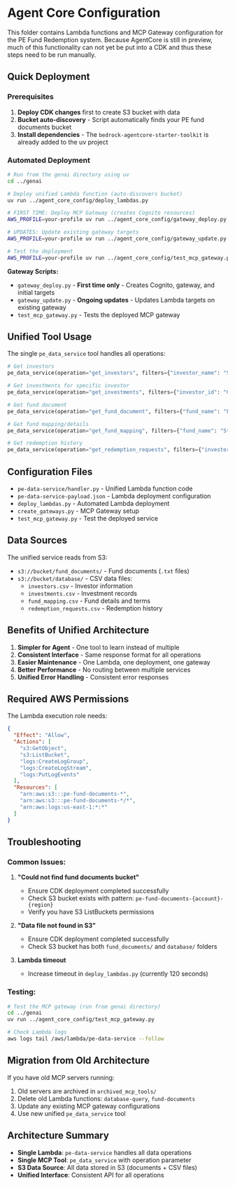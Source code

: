 # Agent Core Configuration

This folder contains Lambda functions and MCP Gateway configuration for the PE Fund Redemption system. Because AgentCore is still in preview, much of this functionality can not yet be put into a CDK and thus these steps need to be run manually.

## Quick Deployment

### Prerequisites
1. **Deploy CDK changes** first to create S3 bucket with data
2. **Bucket auto-discovery** - Script automatically finds your PE fund documents bucket
3. **Install dependencies** - The `bedrock-agentcore-starter-toolkit` is already added to the uv project

### Automated Deployment
```bash
# Run from the genai directory using uv
cd ../genai

# Deploy unified Lambda function (auto-discovers bucket)
uv run ../agent_core_config/deploy_lambdas.py

# FIRST TIME: Deploy MCP Gateway (creates Cognito resources)
AWS_PROFILE=your-profile uv run ../agent_core_config/gateway_deploy.py

# UPDATES: Update existing gateway targets
AWS_PROFILE=your-profile uv run ../agent_core_config/gateway_update.py

# Test the deployment
AWS_PROFILE=your-profile uv run ../agent_core_config/test_mcp_gateway.py
```

**Gateway Scripts:**
- `gateway_deploy.py` - **First time only** - Creates Cognito, gateway, and initial targets
- `gateway_update.py` - **Ongoing updates** - Updates Lambda targets on existing gateway
- `test_mcp_gateway.py` - Tests the deployed MCP gateway

## Unified Tool Usage

The single `pe_data_service` tool handles all operations:

```python
# Get investors
pe_data_service(operation="get_investors", filters={"investor_name": "Susan"})

# Get investments for specific investor
pe_data_service(operation="get_investments", filters={"investor_id": "CA_1234"})

# Get fund document
pe_data_service(operation="get_fund_document", filters={"fund_name": "FUND001", "investor_class": "ClassA"})

# Get fund mapping/details
pe_data_service(operation="get_fund_mapping", filters={"fund_name": "Strategic Growth"})

# Get redemption history
pe_data_service(operation="get_redemption_requests", filters={"investor_id": "CA_1234"})
```

## Configuration Files

- `pe-data-service/handler.py` - Unified Lambda function code
- `pe-data-service-payload.json` - Lambda deployment configuration
- `deploy_lambdas.py` - Automated Lambda deployment
- `create_gateways.py` - MCP Gateway setup
- `test_mcp_gateway.py` - Test the deployed service

## Data Sources

The unified service reads from S3:
- `s3://bucket/fund_documents/` - Fund documents (`.txt` files)
- `s3://bucket/database/` - CSV data files:
  - `investors.csv` - Investor information
  - `investments.csv` - Investment records
  - `fund_mapping.csv` - Fund details and terms
  - `redemption_requests.csv` - Redemption history

## Benefits of Unified Architecture

1. **Simpler for Agent** - One tool to learn instead of multiple
2. **Consistent Interface** - Same response format for all operations
3. **Easier Maintenance** - One Lambda, one deployment, one gateway
4. **Better Performance** - No routing between multiple services
5. **Unified Error Handling** - Consistent error responses

## Required AWS Permissions

The Lambda execution role needs:
```json
{
  "Effect": "Allow",
  "Actions": [
    "s3:GetObject",
    "s3:ListBucket",
    "logs:CreateLogGroup",
    "logs:CreateLogStream", 
    "logs:PutLogEvents"
  ],
  "Resources": [
    "arn:aws:s3:::pe-fund-documents-*",
    "arn:aws:s3:::pe-fund-documents-*/*",
    "arn:aws:logs:us-east-1:*:*"
  ]
}
```

## Troubleshooting

### Common Issues:
1. **"Could not find fund documents bucket"**
   - Ensure CDK deployment completed successfully
   - Check S3 bucket exists with pattern: `pe-fund-documents-{account}-{region}`
   - Verify you have S3 ListBuckets permissions

2. **"Data file not found in S3"**
   - Ensure CDK deployment completed successfully
   - Check S3 bucket has both `fund_documents/` and `database/` folders

3. **Lambda timeout**
   - Increase timeout in `deploy_lambdas.py` (currently 120 seconds)

### Testing:
```bash
# Test the MCP gateway (run from genai directory)
cd ../genai
uv run ../agent_core_config/test_mcp_gateway.py

# Check Lambda logs
aws logs tail /aws/lambda/pe-data-service --follow
```

## Migration from Old Architecture

If you have old MCP servers running:
1. Old servers are archived in `archived_mcp_tools/`
2. Delete old Lambda functions: `database-query`, `fund-documents`
3. Update any existing MCP gateway configurations
4. Use new unified `pe_data_service` tool

## Architecture Summary
- **Single Lambda**: `pe-data-service` handles all data operations
- **Single MCP Tool**: `pe_data_service` with operation parameter
- **S3 Data Source**: All data stored in S3 (documents + CSV files)
- **Unified Interface**: Consistent API for all operations
